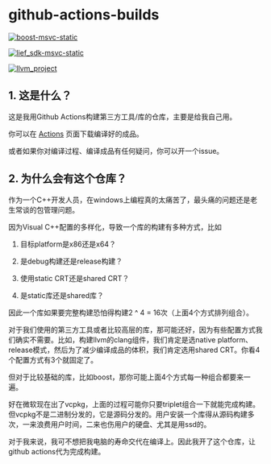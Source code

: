 # github-actions-builds

[![boost-msvc-static](https://github.com/HyperSine/github-actions-builds/actions/workflows/boost-msvc-static.yml/badge.svg)](https://github.com/HyperSine/github-actions-builds/actions/workflows/boost-msvc-static.yml)

[![lief_sdk-msvc-static](https://github.com/HyperSine/github-actions-builds/actions/workflows/lief_sdk-msvc-static.yml/badge.svg)](https://github.com/HyperSine/github-actions-builds/actions/workflows/lief_sdk-msvc-static.yml)

[![llvm_project](https://github.com/HyperSine/github-actions-builds/actions/workflows/llvm_project.yml/badge.svg)](https://github.com/HyperSine/github-actions-builds/actions/workflows/llvm_project.yml)

## 1. 这是什么？

这是我用Github Actions构建第三方工具/库的仓库，主要是给我自己用。

你可以在 [Actions](https://github.com/HyperSine/github-actions-builds/actions) 页面下载编译好的成品。

或者如果你对编译过程、编译成品有任何疑问，你可以开一个issue。

## 2. 为什么会有这个仓库？

作为一个C++开发人员，在windows上编程真的太痛苦了，最头痛的问题还是老生常谈的包管理问题。

因为Visual C++配置的多样化，导致一个库的构建有多种方式，比如

1. 目标platform是x86还是x64？

2. 是debug构建还是release构建？

3. 使用static CRT还是shared CRT？

4. 是static库还是shared库？

因此一个库如果要完整构建恐怕得构建2 ^ 4 = 16次（上面4个方式排列组合）。

对于我们使用的第三方工具或者比较高层的库，那可能还好，因为有些配置方式我们确实不需要。比如，构建llvm的clang组件，我们肯定是选native platform、release模式，然后为了减少编译成品的体积，我们肯定选用shared CRT。你看4个配置方式有3个就固定了。

但对于比较基础的库，比如boost，那你可能上面4个方式每一种组合都要来一遍。

好在微软现在出了vcpkg，上面的过程可能你只要triplet组合一下就能完成构建。但vcpkg不是二进制分发的，它是源码分发的。用户安装一个库得从源码构建多次，一来浪费用户时间，二来也伤用户的硬盘、尤其是用ssd的。

对于我来说，我可不想把我电脑的寿命交代在编译上。因此我开了这个仓库，让github actions代为完成构建。
